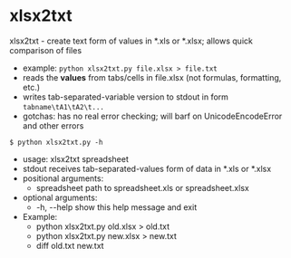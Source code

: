 # xlsx2txt

xlsx2txt - create text form of values in \*.xls or \*.xlsx; allows quick comparison of files
- example: `python xlsx2txt.py file.xlsx > file.txt`
- reads the **values** from tabs/cells in file.xlsx (not formulas, formatting, etc.)
- writes tab-separated-variable version to stdout in form `tabname\tA1\tA2\t...`
- gotchas: has no real error checking; will barf on UnicodeEncodeError and other errors

`$ python xlsx2txt.py -h`
- usage: xlsx2txt spreadsheet
- stdout receives tab-separated-values form of data in *.xls or *.xlsx
- positional arguments:
  - spreadsheet  path to spreadsheet.xls or spreadsheet.xlsx
- optional arguments:
  - -h, --help   show this help message and exit
- Example:
  - python xlsx2txt.py old.xlsx > old.txt
  - python xlsx2txt.py new.xlsx > new.txt
  - diff old.txt new.txt
